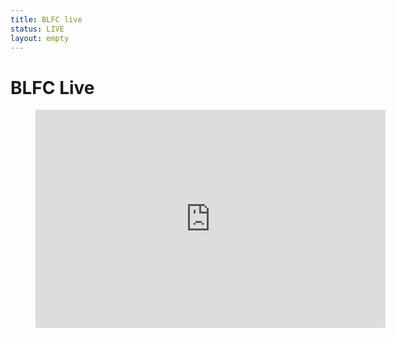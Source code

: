 ```yaml
---
title: BLFC live
status: LIVE
layout: empty
---
```



<div class="one-full bg-one">
<div class="page-wrapper">

<h1>BLFC Live</h1>

<figure class="video_container aligncenter">
<iframe class=aligncenter width="560" height="349" src="https://www.youtube.com/embed/live_stream?channel=BiggestlittlefurconOrg" frameborder="0" allowfullscreen></iframe>
</figure>

</div>
</div>